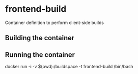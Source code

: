 # frontend-build
Container definition to perform client-side builds 

## Building the container

## Running the container
docker run -i -v $(pwd):/buildspace -t frontend-build /bin/bash
